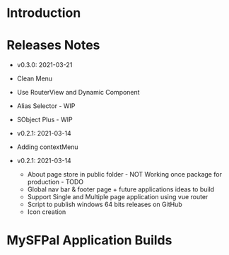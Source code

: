 # Introduction

# Releases Notes

* v0.3.0: 2021-03-21
 * Clean Menu
 * Use RouterView and Dynamic Component
 * Alias Selector - WIP
 * SObject Plus - WIP

* v0.2.1: 2021-03-14
 * Adding contextMenu 
  
* v0.2.1: 2021-03-14
  * About page store in public folder - NOT Working once package for production - TODO
  * Global nav bar & footer page + future applications ideas to build
  * Support Single and Multiple page application using vue router
  * Script to publish windows 64 bits releases on GitHub
  * Icon creation
  
  
# MySFPal Application Builds
